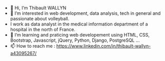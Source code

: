 - 👋 Hi, I’m Thibault WALLYN
- 👀 I’m interested in web development, data analysis, tech in general and passionate about volleyball. 
-  I work as data analyst in the medical information department of a hospital in the north of France. 
- 🌱 I’m learning and praticing web developement using HTML, CSS, Bootstrap, Javascript, jQuery, Python, Django, PostgreSQL ...
- 📫 How to reach me : https://www.linkedin.com/in/thibault-wallyn-a43095267/

<!---
wallyn-t/wallyn-t is a ✨ special ✨ repository because its `README.md` (this file) appears on your GitHub profile.
You can click the Preview link to take a look at your changes.
--->

